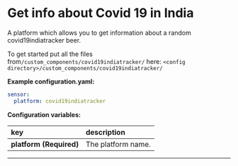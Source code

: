 # Get info about Covid 19 in India

A platform which allows you to get information about a random covid19indiatracker beer.

To get started put all the files from`/custom_components/covid19indiatracker/` here:
`<config directory>/custom_components/covid19indiatracker/`

**Example configuration.yaml:**

```yaml
sensor:
  platform: covid19indiatracker
```

**Configuration variables:**

key | description
:--- | :---
**platform (Required)** | The platform name.

***

